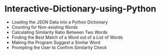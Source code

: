 # Interactive-Dictionary-using-Python
  * Loading the JSON Data into a Python Dictionary
  * Counting for Non-existing Words
  * Calculating Similarity Ratio Between Two Words
  * Finding the Best Match of a Word out of a List of Words
  * Making the Program Suggest a Similar Word
  * Prompting the User to Confirm Similarity Check
